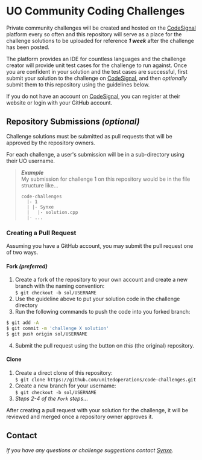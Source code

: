 # UO Community Coding Challenges

Private community challenges will be created and hosted on the [CodeSignal](https://codesignal.com) platform every so often and this repository will serve as a place for the challenge solutions to be uploaded for reference _**1 week**_ after the challenge has been posted.

The platform provides an IDE for countless languages and the challenge creator will provide unit test cases for the challenge to run against. Once you are confident in your solution and the test cases are successful, first submit your solution to the challenge on [CodeSignal](https://codesignal.com), and then _optionally_ submit them to this repository using the guidelines below.

If you do not have an account on [CodeSignal](https://codesignal.com), you can register at their website or login with your GitHub account.

## Repository Submissions _(optional)_

Challenge solutions must be submitted as pull requests that will be approved by the repository owners.

For each challenge, a user's submission will be in a sub-directory using their UO username.

> _**Example**_\
> My submission for challenge 1 on this repository would be in the file structure like...
>
> ```
> code-challenges
>   |- 1
>   | |- Synxe
>   |   |- solution.cpp
>   |- ...
> ```

### Creating a Pull Request

Assuming you have a GitHub account, you may submit the pull request one of two ways.

#### Fork _(preferred)_

1. Create a fork of the repository to your own account and create a new branch with the naming convention:\
   `$ git checkout -b sol/USERNAME`
2. Use the guideline above to put your solution code in the challenge directory
3. Run the following commands to push the code into you forked branch:

```sh
$ git add -A
$ git commit -m 'challenge X solution'
$ git push origin sol/USERNAME
```

4. Submit the pull request using the button on _this_ (the original) repository.

#### Clone

1. Create a direct clone of this repository:\
   `$ git clone https://github.com/unitedoperations/code-challenges.git`
2. Create a new branch for your username:\
   `$ git checkout -b sol/USERNAME`
3. _Steps 2-4 of the `Fork` steps_...

After creating a pull request with your solution for the challenge, it will be reviewed and merged once a repository owner approves it.

## Contact

_If you have any questions or challenge suggestions contact [Synxe](https://github.com/callensm)._
